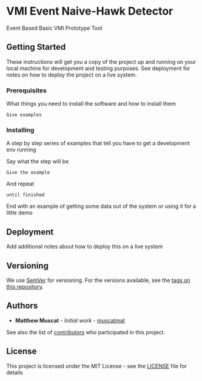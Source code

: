 # VMI Event Naive-Hawk Detector

Event Based Basic VMI Prototype Tool


## Getting Started

These instructions will get you a copy of the project up and running on your local machine for development and testing purposes. See deployment for notes on how to deploy the project on a live system.

### Prerequisites

What things you need to install the software and how to install them

```
Give examples
```

### Installing

A step by step series of examples that tell you have to get a development env running

Say what the step will be

```
Give the example
```

And repeat

```
until finished
```

End with an example of getting some data out of the system or using it for a little demo

## Deployment

Add additional notes about how to deploy this on a live system

## Versioning

We use [SemVer](http://semver.org/) for versioning. For the versions available, see the [tags on this repository](https://github.com/your/project/tags). 

## Authors

* **Matthew Muscat** - *Initial work* - [muscatmat](https://github.com/muscatmat)

See also the list of [contributors](https://github.com/vmi-event-naive-detector/contributors) who participated in this project.

## License

This project is licensed under the MIT License - see the [LICENSE](LICENSE) file for details


